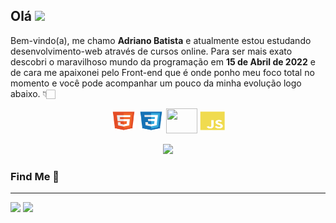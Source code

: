 ## Olá <img src="https://raw.githubusercontent.com/kaueMarques/kaueMarques/master/hi.gif" height="30px">

Bem-vindo(a), me chamo <strong>Adriano Batista</strong> e atualmente estou estudando desenvolvimento-web através de cursos online.
Para ser mais exato descobri o maravilhoso mundo da programação em  <strong>15 de Abril de 2022</strong>  e de cara me apaixonei pelo
Front-end que é onde ponho meu foco total no momento e você pode acompanhar um pouco da minha evolução logo abaixo. 👇🏻
<div align="center">
  <img align="center" alt="Rafa-HTML" height="30" width="40" src="https://raw.githubusercontent.com/devicons/devicon/master/icons/html5/html5-original.svg">
    <img align="center" alt="Rafa-CSS" height="30" width="40" src="https://raw.githubusercontent.com/devicons/devicon/master/icons/css3/css3-original.svg">
  <img align="center" height="40" width="50" src="https://cdn.jsdelivr.net/gh/devicons/devicon/icons/bootstrap/bootstrap-original.svg" />
    <img align="center" alt="Rafa-Js" height="30" width="40" src="https://raw.githubusercontent.com/devicons/devicon/master/icons/javascript/javascript-plain.svg"><br><br>
  <img height="180em" src="https://github-readme-stats.vercel.app/api/top-langs/?username=eu-adris&layout=compact&langs_count=7&theme=dark"/>
  </div>
  <div>
  <h3>Find Me 🔎</h3>
  <hr>
<a href="https://www.instagram.com/eu_adris" target="_blank"><img src="https://img.shields.io/badge/-Instagram-%23E4405F?style=for-the-badge&logo=instagram&logoColor=white" target="_blank"></a>
 <a href="https://www.linkedin.com/in/adriano-batista-633b93241" target="_blank"><img src="https://img.shields.io/badge/-LinkedIn-%230077B5?style=for-the-badge&logo=linkedin&logoColor=white" target="_blank"></a>
</div>
  
